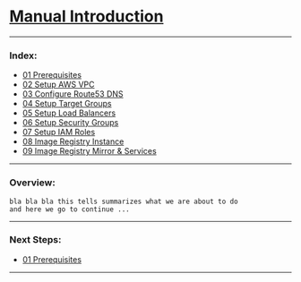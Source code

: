 # [Manual Introduction](../manual/)

--------------------------------------------------------------------------------
### Index:
  + [01 Prerequisites]
  + [02 Setup AWS VPC]
  + [03 Configure Route53 DNS]
  + [04 Setup Target Groups]
  + [05 Setup Load Balancers]
  + [06 Setup Security Groups]
  + [07 Setup IAM Roles]
  + [08 Image Registry Instance]
  + [09 Image Registry Mirror & Services]
--------------------------------------------------------------------------------
### Overview:
```
bla bla bla this tells summarizes what we are about to do
and here we go to continue ...
```
---------------------------------------------------------------------------------
### Next Steps:
  + [01 Prerequisites]
--------------------------------------------------------------------------------
[01 Prerequisites]:manual/01_Prerequisites.md
[02 Setup AWS VPC]:manual/02_SetupVPC.md
[03 Configure Route53 DNS]:manual/03_Route53DNS.md
[04 Setup Target Groups]:manual/04_TargetGroups.md
[05 Setup Load Balancers]:manual/05_LoadBalancers.md
[06 Setup Security Groups]:manual/06_SecurityGroups.md
[07 Setup IAM Roles]:manual/07_IAMRoles.md
[08 Image Registry Instance]:manual/08_ImageRegistry.md
[09 Image Registry Mirror & Services]:manual/09_MirrorServices.md


